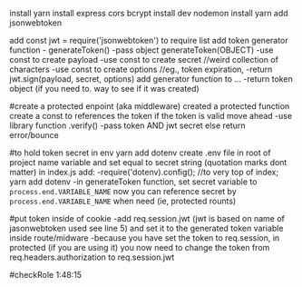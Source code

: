 
install yarn
install express cors bcrypt
install dev nodemon
install yarn add jsonwebtoken

add const jwt = require('jsonwebtoken') to require list
add token generator function - generateToken()
  -pass object generateToken(OBJECT)
    -use const to create payload
    -use const to create secret //weird collection of characters
    -use const to create options //eg., token expiration, 
  -return jwt.sign(payload, secret, options)
add generator function to ...
  -return token object (if you need to. way to see if it was created)

#create a protected enpoint (aka middleware)
created a protected function
  create a const to references the token
  if the token is valid move ahead
    -use library function .verify()
    -pass token AND jwt secret 
  else return error/bounce

#to hold token secret in env
yarn add dotenv
create .env file in root of project
  name variable and set equal to secret string (quotation marks dont matter)
in index.js add:
  -require('dotenv).config(); //to very top of index; yarn add dotenv
  -in generateToken function, set secret variable to `process.end.VARIABLE_NAME`
now you can reference secret by `process.end.VARIABLE_NAME` when need (ie, protected rounts)

#put token inside of cookie
-add req.session.jwt (jwt is based on name of jasonwebtoken used see line 5) and set it to the generated token variable inside route/midware
-because you have set the token to req.session, in protected (if you are using it) you now need to change the token from req.headers.authorization to req.session.jwt

#checkRole
1:48:15